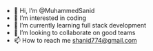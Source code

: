 - 👋 Hi, I’m @MuhammedSanid
- 👀 I’m interested in coding
- 🌱 I’m currently learning full stack development
- 💞️ I’m looking to collaborate on good teams
- 📫 How to reach me shanid774@gmail.com

<!---
MuhammedSanid/MuhammedSanid is a ✨ special ✨ repository because its `README.md` (this file) appears on your GitHub profile.
You can click the Preview link to take a look at your changes.
--->
